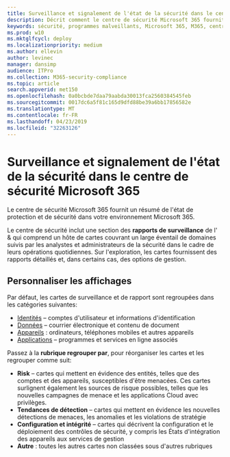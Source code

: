 ```yaml
---
title: Surveillance et signalement de l'état de la sécurité dans le centre de sécurité Microsoft 365
description: Décrit comment le centre de sécurité Microsoft 365 fournit un résumé de l'état de protection et de sécurité.
keywords: sécurité, programmes malveillants, Microsoft 365, M365, centre de sécurité, moniteur, rapport, état
ms.prod: w10
ms.mktglfcycl: deploy
ms.localizationpriority: medium
ms.author: ellevin
author: levinec
manager: dansimp
audience: ITPro
ms.collection: M365-security-compliance
ms.topic: article
search.appverid: met150
ms.openlocfilehash: 0a0bcbde7daa79aabda30013fca2560384545feb
ms.sourcegitcommit: 0017dc6a5f81c165d9dfd88be39a6bb17856582e
ms.translationtype: MT
ms.contentlocale: fr-FR
ms.lasthandoff: 04/23/2019
ms.locfileid: "32263126"
---
```

# <a name="monitor-and-report-security-status-in-microsoft-365-security-center"></a>Surveillance et signalement de l'état de la sécurité dans le centre de sécurité Microsoft 365

Le centre de sécurité Microsoft 365 fournit un résumé de l'état de protection et de sécurité dans votre environnement Microsoft 365.

Le centre de sécurité inclut une section des **rapports de surveillance** de l' & qui comprend un hôte de cartes couvrant un large éventail de domaines suivis par les analystes et administrateurs de la sécurité dans le cadre de leurs opérations quotidiennes. Sur l'exploration, les cartes fournissent des rapports détaillés et, dans certains cas, des options de gestion.

## <a name="customize-views"></a>Personnaliser les affichages

Par défaut, les cartes de surveillance et de rapport sont regroupées dans les catégories suivantes:
  
* [Identités](monitor-and-report-identities.md) – comptes d'utilisateur et informations d'identification
* [Données](monitor-data.md) – courrier électronique et contenu de document
* [Appareils](monitor-devices.md) : ordinateurs, téléphones mobiles et autres appareils
* [Applications](monitor-apps.md) – programmes et services en ligne associés

Passez à la **rubrique regrouper par**, pour réorganiser les cartes et les regrouper comme suit:

* **Risk** – cartes qui mettent en évidence des entités, telles que des comptes et des appareils, susceptibles d'être menacées. Ces cartes surlignent également les sources de risque possibles, telles que les nouvelles campagnes de menace et les applications Cloud avec privilèges.  
* **Tendances de détection** – cartes qui mettent en évidence les nouvelles détections de menaces, les anomalies et les violations de stratégie
* **Configuration et intégrité** – cartes qui décrivent la configuration et le déploiement des contrôles de sécurité, y compris les États d'intégration des appareils aux services de gestion
* **Autre** : toutes les autres cartes non classées sous d'autres rubriques
